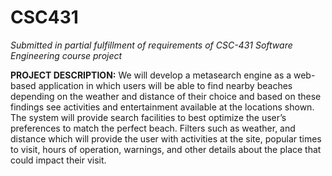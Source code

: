 # CSC431
*Submitted in partial fulfillment of requirements of CSC-431 Software Engineering course project*

**PROJECT DESCRIPTION:**
We will develop a metasearch engine as a web-based application in which users will be able to find nearby beaches depending on the weather and distance of their choice and based on these findings see activities and entertainment available at the locations shown.  The system will provide search facilities to best optimize the user’s preferences to match the perfect beach. Filters such as weather, and distance which will provide the user with activities at the site, popular times to visit, hours of operation, warnings, and other details about the place that could impact their visit.
